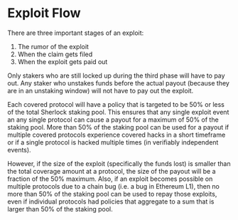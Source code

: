 # Exploit Flow

There are three important stages of an exploit:

1. The rumor of the exploit
2. When the claim gets filed
3. When the exploit gets paid out

Only stakers who are still locked up during the third phase will have to pay out. Any staker who unstakes funds before the actual payout (because they are in an unstaking window) will not have to pay out the exploit.&#x20;

Each covered protocol will have a policy that is targeted to be 50% or less of the total Sherlock staking pool. This ensures that any single exploit event an any single protocol can cause a payout for a maximum of 50% of the staking pool. More than 50% of the staking pool can be used for a payout if multiple covered protocols experience covered hacks in a short timeframe or if a single protocol is hacked multiple times (in verifiably independent events).&#x20;

However, if the size of the exploit (specifically the funds lost) is smaller than the total coverage amount at a protocol, the size of the payout will be a fraction of the 50% maximum. Also, if an exploit becomes possible on multiple protocols due to a chain bug (i.e. a bug in Ethereum L1), then no more than 50% of the staking pool can be used to repay those exploits, even if individual protocols had policies that aggregate to a sum that is larger than 50% of the staking pool.&#x20;



